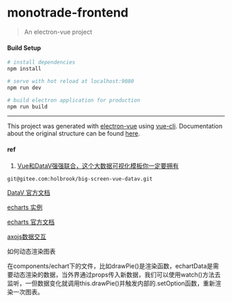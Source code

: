 # monotrade-frontend

> An electron-vue project

#### Build Setup

``` bash
# install dependencies
npm install

# serve with hot reload at localhost:9080
npm run dev

# build electron application for production
npm run build


```

---

This project was generated with [electron-vue](https://github.com/SimulatedGREG/electron-vue) using [vue-cli](https://github.com/vuejs/vue-cli). Documentation about the original structure can be found [here](https://simulatedgreg.gitbooks.io/electron-vue/content/index.html).

#### ref

1. [Vue和DataV强强联合，这个大数据可视化模板你一定要拥有](https://zhuanlan.zhihu.com/p/150440638)

`git@gitee.com:holbrook/big-screen-vue-datav.git`

[DataV 官方文档](http://datav.jiaminghi.com/guide/)

[echarts 实例](https://www.echartsjs.com/examples/zh/index.html)

[echarts 官方文档](https://www.echartsjs.com/zh/option.html#title)


[axojs数据交互](http://axios-js.com/zh-cn/docs/)


如何动态渲染图表

在components/echart下的文件，比如drawPie()是渲染函数，echartData是需要动态渲染的数据，当外界通过props传入新数据，我们可以使用watch()方法去监听，一但数据变化就调用this.drawPie()并触发内部的.setOption函数，重新渲染一次图表。

